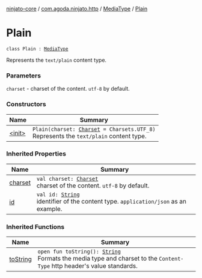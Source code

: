 [ninjato-core](../../../index.md) / [com.agoda.ninjato.http](../../index.md) / [MediaType](../index.md) / [Plain](./index.md)

# Plain

`class Plain : `[`MediaType`](../index.md)

Represents the `text/plain` content type.

### Parameters

`charset` - charset of the content. `utf-8` by default.

### Constructors

| Name | Summary |
|---|---|
| [&lt;init&gt;](-init-.md) | `Plain(charset: `[`Charset`](https://docs.oracle.com/javase/6/docs/api/java/nio/charset/Charset.html)` = Charsets.UTF_8)`<br>Represents the `text/plain` content type. |

### Inherited Properties

| Name | Summary |
|---|---|
| [charset](../charset.md) | `val charset: `[`Charset`](https://docs.oracle.com/javase/6/docs/api/java/nio/charset/Charset.html)<br>charset of the content. `utf-8` by default. |
| [id](../id.md) | `val id: `[`String`](https://kotlinlang.org/api/latest/jvm/stdlib/kotlin/-string/index.html)<br>identifier of the content type. `application/json` as an example. |

### Inherited Functions

| Name | Summary |
|---|---|
| [toString](../to-string.md) | `open fun toString(): `[`String`](https://kotlinlang.org/api/latest/jvm/stdlib/kotlin/-string/index.html)<br>Formats the media type and charset to the `Content-Type` http header's value standards. |
